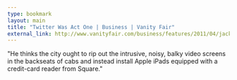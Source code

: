```yaml
---
type: bookmark
layout: main
title: "Twitter Was Act One | Business | Vanity Fair"
external_link: http://www.vanityfair.com/business/features/2011/04/jack-dorsey-201104?printable=true
---
```

"He thinks the city ought to rip out the intrusive, noisy, balky video screens
in the backseats of cabs and instead install Apple iPads equipped with a
credit-card reader from Square."

